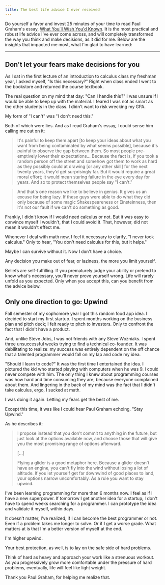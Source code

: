 ```yaml
---
title: The best life advice I ever received
---
```


Do yourself a favor and invest 25 minutes of your time to read Paul Graham's essay, [What You'll Wish You'd Known](http://www.paulgraham.com/hs.html). It is the most practical and robust life advice I've ever come across, and will completely transformed the way you think and make decisions, as it did for me. Below are the insights that impacted me most, what I'm glad to have learned:

---

## Don't let your fears make decisions for you

As I sat in the first lecture of an introduction to calculus class my freshman year, I asked myself, "Is this necessary?" Right when class ended I went to the bookstore and returned the course textbook.  

The real question on my mind that day: "Can I handle this?" I was unsure if I would be able to keep up with the material. I feared I was not as smart as the other students in the class. I didn't want to risk wrecking my GPA. 

My form of "I can't" was "I don't need this."

Both of which were lies. And as I read Graham's essay, I could sense him calling me out on it:

>It's painful to keep them apart [to keep your ideas about what you want from being contaminated by what seems possible], because it's painful to observe the gap between them. So most people pre-emptively lower their expectations... Because the fact is, if you took a random person off the street and somehow got them to work as hard as they possibly could at drawing [or any other skill] for the next twenty years, they'd get surprisingly far. But it would require a great moral effort; it would mean staring failure in the eye every day for years. And so to protect themselves people say "I can't."

>And that's one reason we like to believe in genius. It gives us an excuse for being lazy. If these guys were able to do what they did only because of some magic Shakespeareness or Einsteinness, then it's not our fault if we can't do something as good.

Frankly, I didn't know if I would need calculus or not. But it was easy to convince myself I wouldn't, that I could avoid it. That, however, did not mean it wouldn't effect me. 

Whenever I deal with math now, I feel it necessary to clarify, "I never took calculus." Only to hear, "You don't need calculus for this, but it helps." 

Maybe I can survive without it. Now I don't have a choice. 

Any decision you make out of fear, or laziness, the more you limit yourself. 

Beliefs are self-fulfilling. If you prematurely judge your ability or pretend to know what's necessary, you'll never prove yourself wrong. Life will rarely unfold as you expected. Only when you accept this, can you benefit from the advice below. 

## Only one direction to go: Upwind

Fall semester of my sophomore year I got this random food app idea. I decided to start my first startup. I spent months working on the business plan and pitch deck; I felt ready to pitch to investors. Only to confront the fact that I didn't have a product.  

And, unlike Steve Jobs, I was not friends with any Steve Wozniaks. I spent three unsuccessful weeks trying to find a technical co-founder. It was debilitating to realize: my success was entirely dependent on the off chance that a talented programmer would fall on my lap and code my idea. 

"Should I learn to code?" It was the first time I entertained the idea. I pictured the kid who started playing with computers when he was 9. I could never compete with him. The only thing I knew about programming courses was how hard and time consuming they are, because everyone complained about them. And lingering in the back of my mind was the fact that I didn't take calculus, ergo, I sucked at math. 

I was doing it again. Letting my fears get the best of me. 

Except this time, it was like I could hear Paul Graham echoing, "Stay Upwind." 

As he describes it:

>I propose instead that you don't commit to anything in the future, but just look at the options available now, and choose those that will give you the most promising range of options afterward.
>
>[...]
> 
>Flying a glider is a good metaphor here. Because a glider doesn't have an engine, you can't fly into the wind without losing a lot of altitude. If you let yourself get far downwind of good places to land, your options narrow uncomfortably. As a rule you want to stay upwind. 

I've been learning programming for more than 6 months now. I feel as if I have a new superpower. If tomorrow I get another idea for a startup, I don't have to spend weeks searching for a programmer. I can prototype the idea and validate it myself, within days.

It doesn't matter, I've realized, if I can become the best programmer or not. Even if a problem takes me longer to solve. Or if I get a worse grade. What matters at is that I'm a better version of myself at the end.

I'm higher upwind. 

Your best protection, as well, is to lay on the safe side of hard problems. 

Think of hard as heavy and approach your work like a strenuous workout. As you progressively grow more comfortable under the pressure of hard problems, eventually, life will feel like light weight.

Thank you Paul Graham, for helping me realize that.
